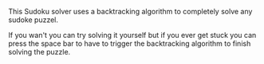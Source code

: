 This Sudoku solver uses a backtracking algorithm to completely solve any sudoke puzzel.

If you wan't you can try solving it yourself but if you ever get stuck you can press the space bar to have to trigger the backtracking algorithm to finish solving the puzzle.


